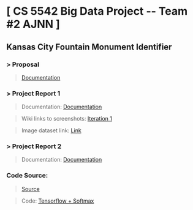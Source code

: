 # [ CS 5542 Big Data Project -- Team #2 AJNN ]
## Kansas City Fountain Monument Identifier 

### > Proposal
> <a href="https://github.com/datarocksAmy/BigDataProject/blob/master/Project%20Proposal/CS%205542%20Team%20%232%20Proposal%20.pdf"> Documentation </a>

### > Project Report 1
> Documentation:
> <a href="https://github.com/datarocksAmy/BigDataProject/blob/master/Project%20Report%201/Documentation/CS%205542%20Team%20%232%20Report%201.pdf"> Documentation </a>

> Wiki links to screenshots:
<a href="https://github.com/datarocksAmy/BigDataProject/wiki/Iteration-1">Iteration 1</a>

> Image dataset link:
> <a href="https://www.dropbox.com/sh/tsxmoym5hiwy8t4/AACv5m80d5OiKLx4HM3V0vkTa?dl=0"> Link </a>



### > Project Report 2
> Documentation:
> <a href="https://github.com/datarocksAmy/BigDataProject/blob/master/Project%20Report%202/CS%205542%20Team%20%232%20Report%202.pdf"> Documentation </a>

### Code Source:
> <a href="https://github.com/datarocksAmy/BigDataProject/tree/master/Source"> Source </a>

> Code: <a href="https://github.com/datarocksAmy/BigDataProject/tree/master/Source/TensorFlow"> Tensorflow + Softmax </a>
